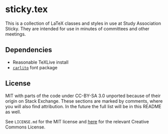 # sticky.tex

This is a collection of LaTeX classes and styles in use at Study Association Sticky.
They are intended for use in minutes of committees and other meetings.

## Dependencies

 - Reasonable TeXLive install
 - [`carlito`][carlito] font package

 [carlito]:http://www.ctan.org/tex-archive/fonts/carlito/

## License

MIT with parts of the code under CC-BY-SA 3.0 unported because of their origin on
Stack Exchange. These sections are marked by comments, where you will also find
attribution. In the future the full list will be in this README as well.

See `LICENSE.md` for the MIT license and [here][cc-by-sa] for the relevant Creative
Commons License.

  [cc-by-sa]:https://creativecommons.org/licenses/by-sa/3.0/
